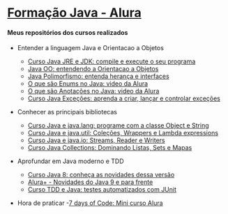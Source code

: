# [Formação Java - Alura](https://www.alura.com.br/formacao-java)

#### Meus repositórios dos cursos realizados    
* Entender a linguagem Java e Orientacao a Objetos
  - [Curso Java JRE e JDK: compile e execute o seu programa](https://github.com/wherculano/Java-Primeiros-Passos)
  - [Java OO: entendendo a Orientacao a Objetos](https://github.com/wherculano/Java-Introducao-a-Orientacao-a-Objetos)
  - [Java Polimorfismo: entenda herança e interfaces](https://github.com/wherculano/Java-Heranca-Interfaces-Polimorfismo)
  - [O que são Enums no Java: video da Alura](https://www.alura.com.br/videos/o-que-sao-enums-no-java--c81)
  - [O que são Anotações no Java: video da Alura](https://www.alura.com.br/videos/o-que-sao-anotacoes-no-java--c131)
  - [Curso Java Exceções: aprenda a criar, lançar e controlar exceções]()  
  
* Conhecer as principais bibliotecas
  - [Curso Java e java.lang: programe com a classe Object e String]()
  - [Curso Java e java.util: Coleções, Wrappers e Lambda expressions]()
  - [Curso Java e java.io: Streams, Reader e Writers]()
  - [Curso Java Collections: Dominando Listas, Sets e Mapas]()
  
 
* Aprofundar em Java moderno e TDD
  - [Curso Java 8: conheça as novidades dessa versão]()
  - [Alura+ - Novidades do Java 9 e para frente](https://www.alura.com.br/videos/novidades-do-java-9-e-para-frente-c228)
  - [Curso TDD e Java: testes automatizados com JUnit]()
  
 * Hora de praticar
  -[7 days of Code: Mini curso Alura](https://7daysofcode.io/matricula/java)
 
